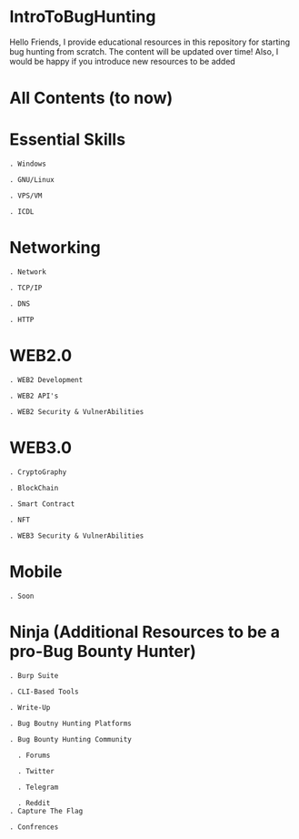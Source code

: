 # IntroToBugHunting
Hello Friends, I provide educational resources in this repository for starting bug hunting from scratch. The content will be updated over time! Also, I would be happy if you introduce new resources to be added 
# All Contents (to now)
  # Essential Skills
    . Windows
    
    . GNU/Linux
    
    . VPS/VM
    
    . ICDL
  # Networking
    . Network
    
    . TCP/IP
    
    . DNS
    
    . HTTP
  # WEB2.0
    . WEB2 Development
    
    . WEB2 API's

    . WEB2 Security & VulnerAbilities
  # WEB3.0
    . CryptoGraphy

    . BlockChain

    . Smart Contract

    . NFT

    . WEB3 Security & VulnerAbilities
  # Mobile
    . Soon
  # Ninja (Additional Resources to be a pro-Bug Bounty Hunter)
    . Burp Suite
    
    . CLI-Based Tools
    
    . Write-Up
    
    . Bug Boutny Hunting Platforms
    
    . Bug Bounty Hunting Community
      
      . Forums
      
      . Twitter
      
      . Telegram
      
      . Reddit 
    . Capture The Flag
    
    . Confrences
